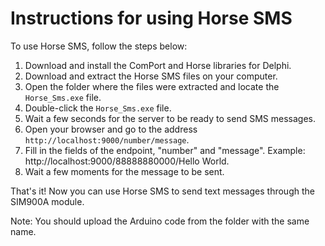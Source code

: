 # Instructions for using Horse SMS

To use Horse SMS, follow the steps below:

1. Download and install the ComPort and Horse libraries for Delphi.
2. Download and extract the Horse SMS files on your computer.
3. Open the folder where the files were extracted and locate the `Horse_Sms.exe` file.
4. Double-click the `Horse_Sms.exe` file.
5. Wait a few seconds for the server to be ready to send SMS messages.
6. Open your browser and go to the address `http://localhost:9000/number/message`.
7. Fill in the fields of the endpoint, "number" and "message". Example: http://localhost:9000/88888880000/Hello World.
8. Wait a few moments for the message to be sent.

That's it! Now you can use Horse SMS to send text messages through the SIM900A module.

Note: You should upload the Arduino code from the folder with the same name.


